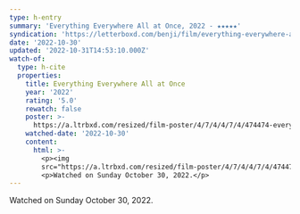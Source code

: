 ```yaml
---
type: h-entry
summary: 'Everything Everywhere All at Once, 2022 - ★★★★★'
syndication: 'https://letterboxd.com/benji/film/everything-everywhere-all-at-once/'
date: '2022-10-30'
updated: '2022-10-31T14:53:10.000Z'
watch-of:
  type: h-cite
  properties:
    title: Everything Everywhere All at Once
    year: '2022'
    rating: '5.0'
    rewatch: false
    poster: >-
      https://a.ltrbxd.com/resized/film-poster/4/7/4/4/7/4/474474-everything-everywhere-all-at-once-0-600-0-900-crop.jpg?v=281f1a041e
    watched-date: '2022-10-30'
    content:
      html: >-
        <p><img
        src="https://a.ltrbxd.com/resized/film-poster/4/7/4/4/7/4/474474-everything-everywhere-all-at-once-0-600-0-900-crop.jpg?v=281f1a041e"/></p>
        <p>Watched on Sunday October 30, 2022.</p>
---
```

Watched on Sunday October 30, 2022.
